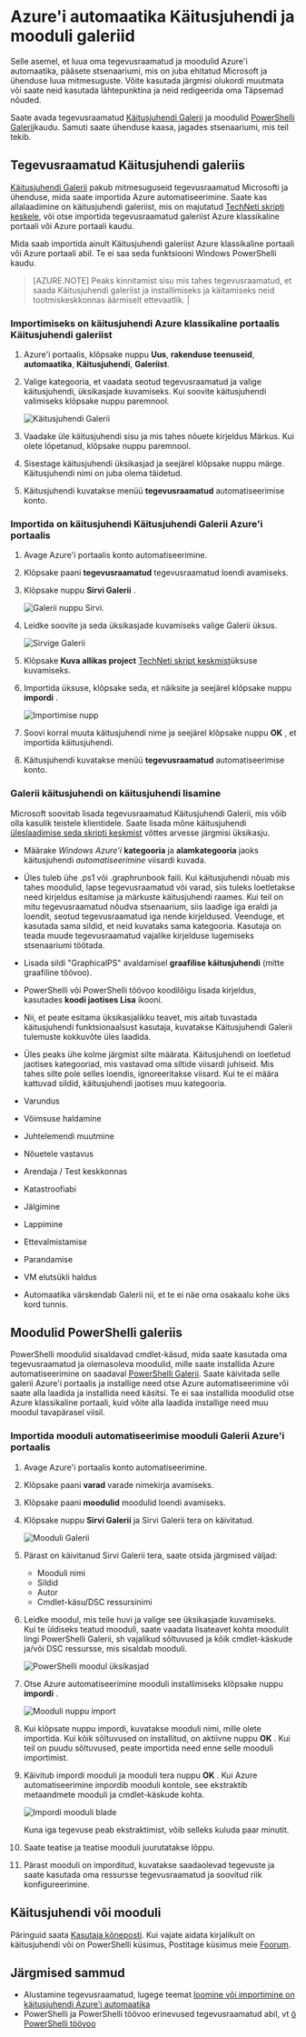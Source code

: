 <properties
    pageTitle="Azure'i automaatika Käitusjuhendi ja mooduli galeriid | Microsoft Azure'i"
    description="Tegevusraamatud ja moodulid Microsoft ja ühenduse on saadaval, saate installida ja kasutada oma Azure automatiseerimine keskkonnas.  Selles artiklis kirjeldatakse, kuidas pääsete nende ressursside ja aidata oma tegevusraamatud galeriisse."
    services="automation"
    documentationCenter=""
    authors="mgoedtel"
    manager="jwhit"
    editor="tysonn" />
<tags
    ms.service="automation"
    ms.devlang="na"
    ms.topic="article"
    ms.tgt_pltfrm="na"
    ms.workload="infrastructure-services"
    ms.date="09/18/2016"
    ms.author="magoedte;bwren" />


# <a name="runbook-and-module-galleries-for-azure-automation"></a>Azure'i automaatika Käitusjuhendi ja mooduli galeriid

Selle asemel, et luua oma tegevusraamatud ja moodulid Azure'i automaatika, pääsete stsenaariumi, mis on juba ehitatud Microsoft ja ühenduse luua mitmesuguste.  Võite kasutada järgmisi olukordi muutmata või saate neid kasutada lähtepunktina ja neid redigeerida oma Täpsemad nõuded.

Saate avada tegevusraamatud [Käitusjuhendi Galerii](#runbooks-in-runbook-gallery) ja moodulid [PowerShelli Galerii](#modules-in-powerShell-gallery)kaudu.  Samuti saate ühenduse kaasa, jagades stsenaariumi, mis teil tekib.

## <a name="runbooks-in-runbook-gallery"></a>Tegevusraamatud Käitusjuhendi galeriis

[Käitusjuhendi Galerii](http://gallery.technet.microsoft.com/scriptcenter/site/search?f[0].Type=RootCategory&f[0].Value=WindowsAzure&f[1].Type=SubCategory&f[1].Value=WindowsAzure_automation&f[1].Text=Automation) pakub mitmesuguseid tegevusraamatud Microsofti ja ühenduse, mida saate importida Azure automatiseerimine. Saate kas allalaadimine on käitusjuhendi galeriist, mis on majutatud [TechNeti skripti keskele](http://gallery.technet.microsoft.com/), või otse importida tegevusraamatud galeriist Azure klassikaline portaali või Azure portaali kaudu.

Mida saab importida ainult Käitusjuhendi galeriist Azure klassikaline portaali või Azure portaali abil. Te ei saa seda funktsiooni Windows PowerShelli kaudu.

>[AZURE.NOTE] Peaks kinnitamist sisu mis tahes tegevusraamatud, et saada Käitusjuhendi galeriist ja installimiseks ja käitamiseks neid tootmiskeskkonnas äärmiselt ettevaatlik. |

### <a name="to-import-a-runbook-from-the-runbook-gallery-with-the-azure-classic-portal"></a>Importimiseks on käitusjuhendi Azure klassikaline portaalis Käitusjuhendi galeriist

1. Azure'i portaalis, klõpsake nuppu **Uus**, **rakenduse teenuseid**, **automaatika**, **Käitusjuhendi**, **Galeriist**.
2. Valige kategooria, et vaadata seotud tegevusraamatud ja valige käitusjuhendi, üksikasjade kuvamiseks. Kui soovite käitusjuhendi valimiseks klõpsake nuppu paremnool.

    ![Käitusjuhendi Galerii](media/automation-runbook-gallery/runbook-gallery.png)

3. Vaadake üle käitusjuhendi sisu ja mis tahes nõuete kirjeldus Märkus. Kui olete lõpetanud, klõpsake nuppu paremnool.
4. Sisestage käitusjuhendi üksikasjad ja seejärel klõpsake nuppu märge. Käitusjuhendi nimi on juba olema täidetud.
5. Käitusjuhendi kuvatakse menüü **tegevusraamatud** automatiseerimise konto.

### <a name="to-import-a-runbook-from-the-runbook-gallery-with-the-azure-portal"></a>Importida on käitusjuhendi Käitusjuhendi Galerii Azure'i portaalis

1. Avage Azure'i portaalis konto automatiseerimine.
2. Klõpsake paani **tegevusraamatud** tegevusraamatud loendi avamiseks.
3. Klõpsake nuppu **Sirvi Galerii** .

    ![Galerii nuppu Sirvi.](media/automation-runbook-gallery/browse-gallery-button.png)

4. Leidke soovite ja seda üksikasjade kuvamiseks valige Galerii üksus.

    ![Sirvige Galerii](media/automation-runbook-gallery/browse-gallery.png)

4. Klõpsake **Kuva allikas project** [TechNeti skript keskmist](http://gallery.technet.microsoft.com/)üksuse kuvamiseks.
5. Importida üksuse, klõpsake seda, et näiksite ja seejärel klõpsake nuppu **impordi** .

    ![Importimise nupp](media/automation-runbook-gallery/gallery-item-detail.png)

6. Soovi korral muuta käitusjuhendi nime ja seejärel klõpsake nuppu **OK** , et importida käitusjuhendi.
5. Käitusjuhendi kuvatakse menüü **tegevusraamatud** automatiseerimise konto.


### <a name="adding-a-runbook-to-the-runbook-gallery"></a>Galerii käitusjuhendi on käitusjuhendi lisamine

Microsoft soovitab lisada tegevusraamatud Käitusjuhendi Galerii, mis võib olla kasulik teistele klientidele.  Saate lisada mõne käitusjuhendi [üleslaadimise seda skripti keskmist](http://gallery.technet.microsoft.com/site/upload) võttes arvesse järgmisi üksikasju.

- Määrake *Windows Azure'i* **kategooria** ja **alamkategooria** jaoks käitusjuhendi *automatiseerimine* viisardi kuvada.  

- Üles tuleb ühe .ps1 või .graphrunbook faili.  Kui käitusjuhendi nõuab mis tahes moodulid, lapse tegevusraamatud või varad, siis tuleks loetletakse need kirjeldus esitamise ja märkuste käitusjuhendi raames.  Kui teil on mitu tegevusraamatud nõudva stsenaarium, siis laadige iga eraldi ja loendit, seotud tegevusraamatud iga nende kirjeldused. Veenduge, et kasutada sama sildid, et neid kuvataks sama kategooria. Kasutaja on teada muude tegevusraamatud vajalike kirjelduse lugemiseks stsenaariumi töötada.

- Lisada sildi "GraphicalPS" avaldamisel **graafilise käitusjuhendi** (mitte graafiline töövoo). 

- PowerShelli või PowerShelli töövoo koodilõigu lisada kirjeldus, kasutades **koodi jaotises Lisa** ikooni.

- Nii, et peate esitama üksikasjalikku teavet, mis aitab tuvastada käitusjuhendi funktsionaalsust kasutaja, kuvatakse Käitusjuhendi Galerii tulemuste kokkuvõte üles laadida.

- Üles peaks ühe kolme järgmist silte määrata.  Käitusjuhendi on loetletud jaotises kategooriad, mis vastavad oma siltide viisardi juhiseid.  Mis tahes silte pole selles loendis, ignoreeritakse viisard. Kui te ei määra kattuvad sildid, käitusjuhendi jaotises muu kategooria.

 - Varundus
 - Võimsuse haldamine
 - Juhtelemendi muutmine
 - Nõuetele vastavus
 - Arendaja / Test keskkonnas
 - Katastroofiabi
 - Jälgimine
 - Lappimine
 - Ettevalmistamise
 - Parandamise
 - VM elutsükli haldus


- Automaatika värskendab Galerii nii, et te ei näe oma osakaalu kohe üks kord tunnis.

## <a name="modules-in-powershell-gallery"></a>Moodulid PowerShelli galeriis

PowerShelli moodulid sisaldavad cmdlet-käsud, mida saate kasutada oma tegevusraamatud ja olemasoleva moodulid, mille saate installida Azure automatiseerimine on saadaval [PowerShelli Galerii](http://www.powershellgallery.com).  Saate käivitada selle galerii Azure'i portaalis ja installige need otse Azure automatiseerimine või saate alla laadida ja installida need käsitsi.  Te ei saa installida moodulid otse Azure klassikaline portaali, kuid võite alla laadida installige need muu moodul tavapärasel viisil.

### <a name="to-import-a-module-from-the-automation-module-gallery-with-the-azure-portal"></a>Importida mooduli automatiseerimise mooduli Galerii Azure'i portaalis

1. Avage Azure'i portaalis konto automatiseerimine.
2. Klõpsake paani **varad** varade nimekirja avamiseks.
3. Klõpsake paani **moodulid** moodulid loendi avamiseks.
4. Klõpsake nuppu **Sirvi Galerii** ja Sirvi Galerii tera on käivitatud.

    ![Mooduli Galerii](media/automation-runbook-gallery/modules-blade.png) <br>
5. Pärast on käivitanud Sirvi Galerii tera, saate otsida järgmised väljad:

   - Mooduli nimi
   - Sildid
   - Autor
   - Cmdlet-käsu/DSC ressursinimi

6. Leidke moodul, mis teile huvi ja valige see üksikasjade kuvamiseks.  
Kui te üldiseks teatud mooduli, saate vaadata lisateavet kohta moodulit lingi PowerShelli Galerii, sh vajalikud sõltuvused ja kõik cmdlet-käskude ja/või DSC ressursse, mis sisaldab mooduli.

    ![PowerShelli moodul üksikasjad](media/automation-runbook-gallery/gallery-item-details-blade.png) <br>

7. Otse Azure automatiseerimine mooduli installimiseks klõpsake nuppu **impordi** .

    ![Mooduli nuppu import](media/automation-runbook-gallery/module-import-button.png)

8. Kui klõpsate nuppu impordi, kuvatakse mooduli nimi, mille olete importida. Kui kõik sõltuvused on installitud, on aktiivne nuppu **OK** . Kui teil on puudu sõltuvused, peate importida need enne selle mooduli importimist.
9. Käivitub impordi mooduli ja mooduli tera nuppu **OK** . Kui Azure automatiseerimine impordib mooduli kontole, see ekstraktib metaandmete mooduli ja cmdlet-käskude kohta.

    ![Impordi mooduli blade](media/automation-runbook-gallery/module-import-blade.png)

    Kuna iga tegevuse peab ekstraktimist, võib selleks kuluda paar minutit.
10. Saate teatise ja teatise mooduli juurutatakse lõppu.
11. Pärast mooduli on imporditud, kuvatakse saadaolevad tegevuste ja saate kasutada oma ressursse tegevusraamatud ja soovitud riik konfigureerimine.

## <a name="requesting-a-runbook-or-module"></a>Käitusjuhendi või mooduli

Päringuid saata [Kasutaja kõneposti](https://feedback.azure.com/forums/246290-azure-automation/).  Kui vajate aidata kirjalikult on käitusjuhendi või on PowerShelli küsimus, Postitage küsimus meie [Foorum](http://social.msdn.microsoft.com/Forums/windowsazure/en-US/home?forum=azureautomation&filter=alltypes&sort=lastpostdesc).

## <a name="next-steps"></a>Järgmised sammud

- Alustamine tegevusraamatud, lugege teemat [loomine või importimine on käitusjuhendi Azure'i automaatika](automation-creating-importing-runbook.md)
- PowerShelli ja PowerShelli töövoo erinevused tegevusraamatud abil, vt [õ PowerShelli töövoo](automation-powershell-workflow.md)
